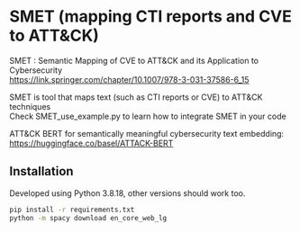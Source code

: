 # SMET (mapping CTI reports and CVE to ATT&CK)
SMET : Semantic Mapping of CVE to ATT&amp;CK and its Application to Cybersecurity <br>
https://link.springer.com/chapter/10.1007/978-3-031-37586-6_15

SMET is tool that maps text (such as CTI reports or CVE) to ATT&CK techniques <br>
Check SMET_use_example.py to learn how to integrate SMET in your code

ATT&CK BERT for semantically meaningful cybersecurity text embedding: https://huggingface.co/basel/ATTACK-BERT

## Installation 
Developed using Python 3.8.18, other versions should work too. <br>
```bash
pip install -r requirements.txt 
python -m spacy download en_core_web_lg
```